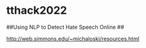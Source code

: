 # tthack2022

##Using NLP to Detect Hate Speech Online ##

http://web.simmons.edu/~michaloski/resources.html
